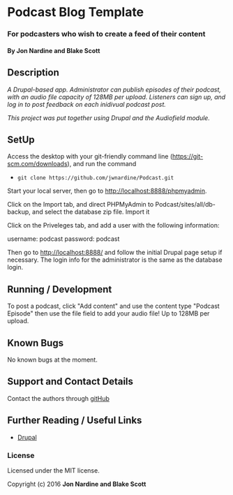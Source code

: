 
# Podcast Blog Template

### For podcasters who wish to create a feed of their content

#### By Jon Nardine and Blake Scott

## Description

_A Drupal-based app.  Administrator can publish episodes of their podcast, with an audio file capacity of 128MB per upload. Listeners can sign up, and log in to post feedback on each inidivual podcast post._

_This project was put together using Drupal and the Audiofield module._

## SetUp

Access the desktop with your git-friendly command line (https://git-scm.com/downloads), and run the command 
* `git clone https://github.com/jwnardine/Podcast.git`

Start your local server, then go to [http://localhost:8888/phpmyadmin](http://localhost:8888/phpmyadmin).

Click on the Import tab, and direct PHPMyAdmin to Podcast/sites/all/db-backup, and select the database zip file. Import it

Click on the Priveleges tab, and add a user with the following information:

username: podcast
password: podcast

Then go to [http://localhost:8888/](http://localhost:8888/) and follow the initial Drupal page setup if necessary.
The login info for the administrator is the same as the database login.

## Running / Development
To post a podcast, click "Add content" and use the content type "Podcast Episode" then use the file field to add your audio file! Up to 128MB per upload.

## Known Bugs

No known bugs at the moment.

## Support and Contact Details

Contact the authors through [gitHub](https://github.com/jwnardine)

## Further Reading / Useful Links

* [Drupal](http://www.drupal.com/)

### License

Licensed under the MIT license.

Copyright (c) 2016 **Jon Nardine and Blake Scott**
